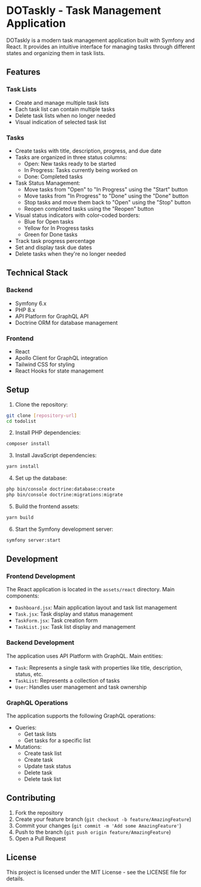 # DOTaskly - Task Management Application

DOTaskly is a modern task management application built with Symfony and React. It provides an intuitive interface for managing tasks through different states and organizing them in task lists.

## Features

### Task Lists
- Create and manage multiple task lists
- Each task list can contain multiple tasks
- Delete task lists when no longer needed
- Visual indication of selected task list

### Tasks
- Create tasks with title, description, progress, and due date
- Tasks are organized in three status columns:
  - Open: New tasks ready to be started
  - In Progress: Tasks currently being worked on
  - Done: Completed tasks
- Task Status Management:
  - Move tasks from "Open" to "In Progress" using the "Start" button
  - Move tasks from "In Progress" to "Done" using the "Done" button
  - Stop tasks and move them back to "Open" using the "Stop" button
  - Reopen completed tasks using the "Reopen" button
- Visual status indicators with color-coded borders:
  - Blue for Open tasks
  - Yellow for In Progress tasks
  - Green for Done tasks
- Track task progress percentage
- Set and display task due dates
- Delete tasks when they're no longer needed

## Technical Stack

### Backend
- Symfony 6.x
- PHP 8.x
- API Platform for GraphQL API
- Doctrine ORM for database management

### Frontend
- React
- Apollo Client for GraphQL integration
- Tailwind CSS for styling
- React Hooks for state management

## Setup

1. Clone the repository:
```bash
git clone [repository-url]
cd todolist
```

2. Install PHP dependencies:
```bash
composer install
```

3. Install JavaScript dependencies:
```bash
yarn install
```

4. Set up the database:
```bash
php bin/console doctrine:database:create
php bin/console doctrine:migrations:migrate
```

5. Build the frontend assets:
```bash
yarn build
```

6. Start the Symfony development server:
```bash
symfony server:start
```

## Development

### Frontend Development
The React application is located in the `assets/react` directory. Main components:
- `Dashboard.jsx`: Main application layout and task list management
- `Task.jsx`: Task display and status management
- `TaskForm.jsx`: Task creation form
- `TaskList.jsx`: Task list display and management

### Backend Development
The application uses API Platform with GraphQL. Main entities:
- `Task`: Represents a single task with properties like title, description, status, etc.
- `TaskList`: Represents a collection of tasks
- `User`: Handles user management and task ownership

### GraphQL Operations
The application supports the following GraphQL operations:
- Queries:
  - Get task lists
  - Get tasks for a specific list
- Mutations:
  - Create task list
  - Create task
  - Update task status
  - Delete task
  - Delete task list

## Contributing

1. Fork the repository
2. Create your feature branch (`git checkout -b feature/AmazingFeature`)
3. Commit your changes (`git commit -m 'Add some AmazingFeature'`)
4. Push to the branch (`git push origin feature/AmazingFeature`)
5. Open a Pull Request

## License

This project is licensed under the MIT License - see the LICENSE file for details. 

